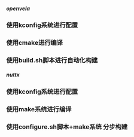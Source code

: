 #####  openvela  
###  使用kconfig系统进行配置  
###  使用cmake进行编译
###  使用build.sh脚本进行自动化构建


#####  nuttx    
###  使用kconfig系统进行配置  
###  使用make系统进行编译
###  使用configure.sh脚本+make系统 分步构建
